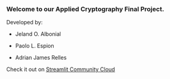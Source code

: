 ### Welcome to our Applied Cryptography Final Project.

Developed by:

  * Jeland O. Albonial
  
  * Paolo L. Espion
  
  * Adrian James Relles


Check it out on [Streamlit Community Cloud](https://st-hello-app.streamlit.app/)
